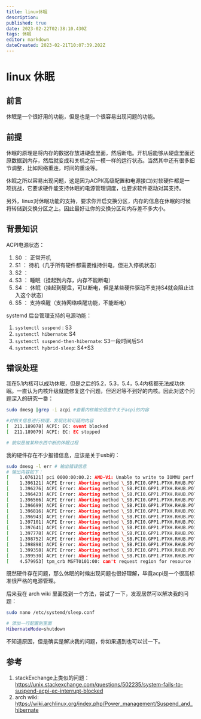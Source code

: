 ```yaml
---
title: linux休眠
description: 
published: true
date: 2023-02-22T02:38:10.430Z
tags: 休眠
editor: markdown
dateCreated: 2023-02-21T10:07:39.202Z
---
```


# linux 休眠

## 前言

休眠是一个很好用的功能，但是也是一个很容易出现问题的功能。

## 前提

休眠的原理是将内存的数据存放进硬盘里面，然后断电。开机后能够从硬盘里面还原数据到内存，然后就变成和关机之前一模一样的运行状态。当然其中还有很多细节调整，比如网络重连，时间的重设等。

休眠之所以容易出现问题，这是因为ACPI(高级配置和电源接口)对软硬件都是一项挑战，它要求硬件能支持休眠的电源管理调度，也要求软件驱动对其支持。

另外，linux对休眠功能的支持，要求你开启交换分区，内存的信息在休眠的时候将转储到交换分区之上。因此最好让你的交换分区和内存差不多大小。

## 背景知识

ACPI电源状态：

1. S0 ： 正常开机
2. S1 ： 待机（几乎所有硬件都需要维持供电，但进入停机状态）
3. S2 ： 
4. S3 ： 睡眠（挂起到内存，内存不能断电）
5. S4 ： 休眠（挂起到硬盘，可以断电，但是某些硬件驱动不支持S4就会阻止进入这个状态）
6. S5 ： 支持唤醒（支持网络唤醒功能，不能断电）

systemd 后台管理支持的电源功能：

1. `systemctl suspend` : S3
2. `systemctl hibernate`: S4
3. `systemctl suspend-then-hibernate`: S3一段时间后S4
4. `systemctl hybrid-sleep`: S4+S3

## 错误处理

我在5.1内核可以成功休眠，但是之后的5.2，5.3，5.4，5.4内核都无法成功休眠。一直认为内核升级就能修复这个问题，但迟迟等不到好的内核。因此对这个问题深入的研究一番：

```bash
sudo dmesg |grep -i acpi #查看内核输出信息中关于acpi的内容

#对相关信息进行梳理，发现比较可疑的内容
[  211.189078] ACPI: EC: event blocked
[  211.189079] ACPI: EC: EC stopped

# 貌似是被某种东西中断的休眠过程
```

我的硬件存在不少报错信息，应该是关于usb的：

```bash
sudo dmesg -l err # 输出错误信息
# 输出内容如下：
[    1.076121] pci 0000:00:00.2: AMD-Vi: Unable to write to IOMMU perf counter.
[    1.396121] ACPI Error: Aborting method \_SB.PCI0.GPP1.PTXH.RHUB.POT5._PLD due to previous error (AE_AML_UNINITIALIZED_ELEMENT) (20190816/psparse-531)
[    1.396276] ACPI Error: Aborting method \_SB.PCI0.GPP1.PTXH.RHUB.POT6._PLD due to previous error (AE_AML_UNINITIALIZED_ELEMENT) (20190816/psparse-531)
[    1.396423] ACPI Error: Aborting method \_SB.PCI0.GPP1.PTXH.RHUB.POT7._PLD due to previous error (AE_AML_UNINITIALIZED_ELEMENT) (20190816/psparse-531)
[    1.396566] ACPI Error: Aborting method \_SB.PCI0.GPP1.PTXH.RHUB.POT8._PLD due to previous error (AE_AML_UNINITIALIZED_ELEMENT) (20190816/psparse-531)
[    1.396699] ACPI Error: Aborting method \_SB.PCI0.GPP1.PTXH.RHUB.POT9._PLD due to previous error (AE_AML_UNINITIALIZED_ELEMENT) (20190816/psparse-531)
[    1.396816] ACPI Error: Aborting method \_SB.PCI0.GPP1.PTXH.RHUB.PO10._PLD due to previous error (AE_AML_UNINITIALIZED_ELEMENT) (20190816/psparse-531)
[    1.396943] ACPI Error: Aborting method \_SB.PCI0.GPP1.PTXH.RHUB.PO11._PLD due to previous error (AE_AML_UNINITIALIZED_ELEMENT) (20190816/psparse-531)
[    1.397101] ACPI Error: Aborting method \_SB.PCI0.GPP1.PTXH.RHUB.PO12._PLD due to previous error (AE_AML_UNINITIALIZED_ELEMENT) (20190816/psparse-531)
[    1.397641] ACPI Error: Aborting method \_SB.PCI0.GPP1.PTXH.RHUB.PO13._PLD due to previous error (AE_AML_UNINITIALIZED_ELEMENT) (20190816/psparse-531)
[    1.397778] ACPI Error: Aborting method \_SB.PCI0.GPP1.PTXH.RHUB.PO14._PLD due to previous error (AE_AML_UNINITIALIZED_ELEMENT) (20190816/psparse-531)
[    1.398752] ACPI Error: Aborting method \_SB.PCI0.GPP1.PTXH.RHUB.POT1._PLD due to previous error (AE_AML_UNINITIALIZED_ELEMENT) (20190816/psparse-531)
[    1.398898] ACPI Error: Aborting method \_SB.PCI0.GPP1.PTXH.RHUB.POT2._PLD due to previous error (AE_AML_UNINITIALIZED_ELEMENT) (20190816/psparse-531)
[    1.399358] ACPI Error: Aborting method \_SB.PCI0.GPP1.PTXH.RHUB.POT3._PLD due to previous error (AE_AML_UNINITIALIZED_ELEMENT) (20190816/psparse-531)
[    1.399530] ACPI Error: Aborting method \_SB.PCI0.GPP1.PTXH.RHUB.POT4._PLD due to previous error (AE_AML_UNINITIALIZED_ELEMENT) (20190816/psparse-531)
[    4.579953] tpm_crb MSFT0101:00: can't request region for resource [mem 0xbb450000-0xbb453fff]

```

既然硬件存在问题，那么休眠的时候出现问题也很好理解，毕竟acpi是一个很高标准很严格的电源管理。

后来我在 arch wiki 里面找到一个方法，尝试了一下，发现居然可以解决我的问题：

```bash
sudo nano /etc/systemd/sleep.conf 

# 添加一行配置到里面
HibernateMode=shutdown
```

不知道原因，但是确实是解决我的问题，你如果遇到也可以试一下。


## 参考

1. stackExchange上类似的问题：<https://unix.stackexchange.com/questions/502235/system-fails-to-suspend-acpi-ec-interrupt-blocked>
2. arch wiki: <https://wiki.archlinux.org/index.php/Power_management/Suspend_and_hibernate>